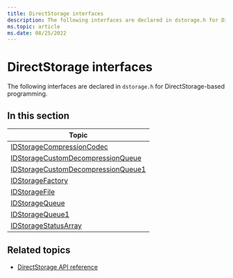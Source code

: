 ```yaml
---
title: DirectStorage interfaces
description: The following interfaces are declared in dstorage.h for DirectStorage-based programming.
ms.topic: article
ms.date: 08/25/2022
---
```


# DirectStorage interfaces

The following interfaces are declared in `dstorage.h` for DirectStorage-based programming.

## In this section

| Topic |
|-|
| [IDStorageCompressionCodec](/windows/win32/dstorage/dstorage/nn-dstorage-idstoragecompressioncodec) |
| [IDStorageCustomDecompressionQueue](/windows/win32/dstorage/dstorage/nn-dstorage-idstoragecustomdecompressionqueue) |
| [IDStorageCustomDecompressionQueue1](/windows/win32/dstorage/dstorage/nn-dstorage-idstoragecustomdecompressionqueue1) |
| [IDStorageFactory](/windows/win32/dstorage/dstorage/nn-dstorage-idstoragefactory) |
| [IDStorageFile](/windows/win32/dstorage/dstorage/nn-dstorage-idstoragefile) |
| [IDStorageQueue](/windows/win32/dstorage/dstorage/nn-dstorage-idstoragequeue) |
| [IDStorageQueue1](/windows/win32/dstorage/dstorage/nn-dstorage-idstoragequeue1) |
| [IDStorageStatusArray](/windows/win32/dstorage/dstorage/nn-dstorage-idstoragestatusarray) |

## Related topics

* [DirectStorage API reference](./dstorage-api-reference.md)
